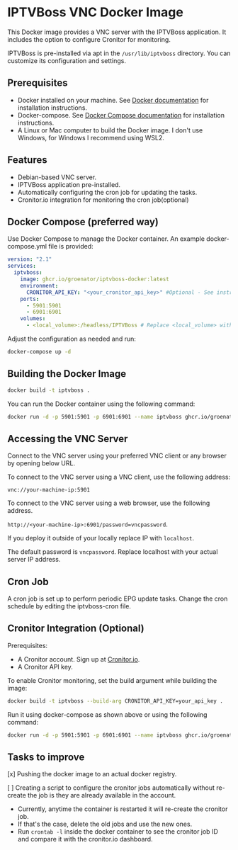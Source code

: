 # IPTVBoss VNC Docker Image

This Docker image provides a VNC server with the IPTVBoss application. It includes the option to configure Cronitor for monitoring.

IPTVBoss is pre-installed via apt in the `/usr/lib/iptvboss` directory. You can customize its configuration and settings.

## Prerequisites

- Docker installed on your machine. See [Docker documentation](https://docs.docker.com/get-docker/) for installation instructions.
- Docker-compose. See [Docker Compose documentation](https://docs.docker.com/compose/install/) for installation instructions.
- A Linux or Mac computer to build the Docker image. I don't use Windows, for Windows I recommend using WSL2.

## Features

- Debian-based VNC server.
- IPTVBoss application pre-installed.
- Automatically configuring the cron job for updating the tasks.
- Cronitor.io integration for monitoring the cron job(optional)

## Docker Compose (preferred way)

Use Docker Compose to manage the Docker container. An example docker-compose.yml file is provided:

```yaml
version: "2.1"
services:
  iptvboss:
    image: ghcr.io/groenator/iptvboss-docker:latest
    environment:
      CRONITOR_API_KEY: "<your_cronitor_api_key>" #Optional - See instructions below, if you don't have a key, the cronitor env can be removed.
    ports:
      - 5901:5901
      - 6901:6901
    volumes:
      - <local_volume>:/headless/IPTVBoss # Replace <local_volume> with the local directory where you want to store the IPTVBoss data. E.g., /home/user/iptvboss
```

Adjust the configuration as needed and run:

```bash
docker-compose up -d
```

## Building the Docker Image

```bash
docker build -t iptvboss .
```

You can run the Docker container using the following command:

```bash
docker run -d -p 5901:5901 -p 6901:6901 --name iptvboss ghcr.io/groenator/iptvboss-docker:latest
```

## Accessing the VNC Server

Connect to the VNC server using your preferred VNC client or any browser by opening below URL.

To connect to the VNC server using a VNC client, use the following address:

`vnc://your-machine-ip:5901`

To connect to the VNC server using a web browser, use the following address.

`http://<your-machine-ip>:6901/password=vncpassword`.

If you deploy it outside of your locally replace IP with `localhost`.

The default password is `vncpassword`. Replace localhost with your actual server IP address.

## Cron Job

A cron job is set up to perform periodic EPG update tasks. Change the cron schedule by editing the iptvboss-cron file.

## Cronitor Integration (Optional)

Prerequisites:

- A Cronitor account. Sign up at [Cronitor.io](https://cronitor.io).
- A Cronitor API key.

To enable Cronitor monitoring, set the build argument while building the image:

```bash
docker build -t iptvboss --build-arg CRONITOR_API_KEY=your_api_key .
```

Run it using docker-compose as shown above or using the following command:

```bash
docker run -d -p 5901:5901 -p 6901:6901 --name iptvboss ghcr.io/groenator/iptvboss-docker:latest
```

## Tasks to improve

[x] Pushing the docker image to an actual docker registry.

[ ] Creating a script to configure the cronitor jobs automatically without re-create the job is they are already available in the account.
- Currently, anytime the container is restarted it will re-create the cronitor job.
- If that's the case, delete the old jobs and use the new ones.
- Run `crontab -l` inside the docker container to see the cronitor job ID and compare it with the cronitor.io dashboard.
